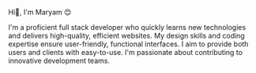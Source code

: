 Hi👋, I'm Maryam 😊 

I'm a proficient full stack developer who quickly learns new technologies and delivers high-quality, efficient websites. My design skills and coding expertise ensure user-friendly, functional interfaces. I aim to provide both users and clients with easy-to-use. I'm passionate about contributing to innovative development teams.



<!---
MaryamNader/MaryamNader is a ✨ special ✨ repository because its `README.md` (this file) appears on your GitHub profile.
You can click the Preview link to take a look at your changes.
--->
